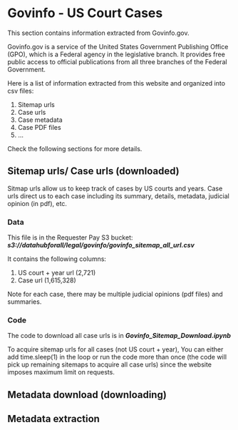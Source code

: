 # Govinfo - US Court Cases

This section contains information extracted from Govinfo.gov.

Govinfo.gov is a service of the United States Government Publishing Office (GPO), which is a Federal agency in the legislative branch.
It provides free public access to official publications from all three branches of the Federal Government.

Here is a list of information extracted from this website and organized into csv files:
1. Sitemap urls
2. Case urls
3. Case metadata
4. Case PDF files
5. ...

Check the following sections for more details.

## Sitemap urls/ Case urls (downloaded)

Sitmap urls allow us to keep track of cases by US courts and years. Case urls direct us to each case including its summary, details, metadata, judicial opinion (in pdf), etc.

### Data

This file is in the Requester Pay S3 bucket: ***s3://datahubforall/legal/govinfo/govinfo_sitemap_all_url.csv***

It contains the following columns:
1. US court + year url (2,721)
2. Case url (1,615,328)

Note for each case, there may be multiple judicial opinions (pdf files) and summaries.

### Code

The code to download all case urls is in ***Govinfo_Sitemap_Download.ipynb***

To acquire sitemap urls for all cases (not US court + year), You can either add time.sleep(1) in the loop or run the code more than once (the code will pick up remaining sitemaps to acquire all case urls) since the website imposes maximum limit on requests.

## Metadata download (downloading)

## Metadata extraction
